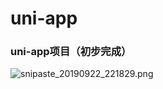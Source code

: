 # uni-app
### uni-app项目（初步完成）
![snipaste_20190922_221829.png](http://md.justfunit.com/1569162497.png-mycdn)
